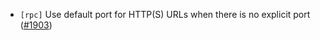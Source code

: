 - `[rpc]` Use default port for HTTP(S) URLs when there is no explicit port ([\#1903](https://github.com/depinnetwork/por-consensus/pull/1903))
